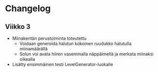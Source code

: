 # Changelog

## Viikko 3
- Miinakentän perustoiminta toteutettu
  - Voidaan generoida halutun kokoinen ruudukko halutulla miinamäärällä
  - Solun voi avata hiiren vasemmalla näppäimellä ja merkata miinaksi oikealla
- Lisätty ensimmäinen testi LevelGenerator-luokalle
